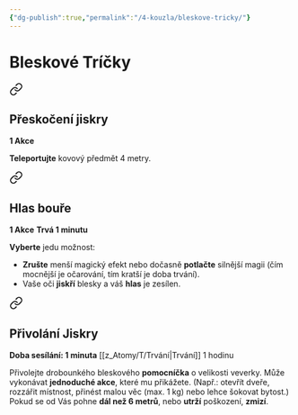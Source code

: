 ```yaml
---
{"dg-publish":true,"permalink":"/4-kouzla/bleskove-tricky/"}
---
```


# Bleskové Tríčky

<div class="transclusion internal-embed is-loaded"><a class="markdown-embed-link" href="/z-atomy/p/preskoceni-jiskry/" aria-label="Open link"><svg xmlns="http://www.w3.org/2000/svg" width="24" height="24" viewBox="0 0 24 24" fill="none" stroke="currentColor" stroke-width="2" stroke-linecap="round" stroke-linejoin="round" class="svg-icon lucide-link"><path d="M10 13a5 5 0 0 0 7.54.54l3-3a5 5 0 0 0-7.07-7.07l-1.72 1.71"></path><path d="M14 11a5 5 0 0 0-7.54-.54l-3 3a5 5 0 0 0 7.07 7.07l1.71-1.71"></path></svg></a><div class="markdown-embed">




## Přeskočení jiskry
**1 Akce** 

**Teleportujte** kovový předmět 4 metry.

</div></div>


<div class="transclusion internal-embed is-loaded"><a class="markdown-embed-link" href="/z-atomy/h/hlas-boure/" aria-label="Open link"><svg xmlns="http://www.w3.org/2000/svg" width="24" height="24" viewBox="0 0 24 24" fill="none" stroke="currentColor" stroke-width="2" stroke-linecap="round" stroke-linejoin="round" class="svg-icon lucide-link"><path d="M10 13a5 5 0 0 0 7.54.54l3-3a5 5 0 0 0-7.07-7.07l-1.72 1.71"></path><path d="M14 11a5 5 0 0 0-7.54-.54l-3 3a5 5 0 0 0 7.07 7.07l1.71-1.71"></path></svg></a><div class="markdown-embed">




## Hlas bouře
**1 Akce**
**Trvá 1 minutu**

**Vyberte** jedu možnost:
- **Zrušte** menší magický efekt nebo dočasně **potlačte** silnější magii (čím mocnější je očarování, tím kratší je doba trvání).
- Vaše oči **jiskří** blesky a váš **hlas** je zesílen.

</div></div>


<div class="transclusion internal-embed is-loaded"><a class="markdown-embed-link" href="/z-atomy/p/privolani-jiskry/" aria-label="Open link"><svg xmlns="http://www.w3.org/2000/svg" width="24" height="24" viewBox="0 0 24 24" fill="none" stroke="currentColor" stroke-width="2" stroke-linecap="round" stroke-linejoin="round" class="svg-icon lucide-link"><path d="M10 13a5 5 0 0 0 7.54.54l3-3a5 5 0 0 0-7.07-7.07l-1.72 1.71"></path><path d="M14 11a5 5 0 0 0-7.54-.54l-3 3a5 5 0 0 0 7.07 7.07l1.71-1.71"></path></svg></a><div class="markdown-embed">




## Přivolání Jiskry
**Doba sesílání: 1 minuta** 
[[z_Atomy/T/Trvání\|Trvání]] 1 hodinu

Přivolejte drobounkého bleskového **pomocníčka** o velikosti veverky. Může vykonávat **jednoduché akce**, které mu přikážete. (Např.: otevřít dveře, rozzářit místnost, přinést malou věc (max. 1 kg) nebo lehce šokovat bytost.)
Pokud se od Vás pohne **dál než 6 metrů**, nebo **utrží** poškození, **zmizí**.

</div></div>
